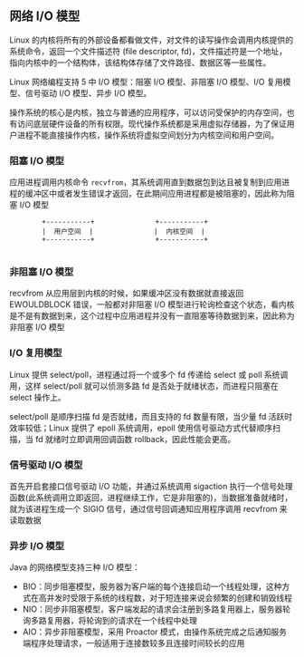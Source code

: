 ## 网络 I/O 模型

Linux 的内核将所有的外部设备都看做文件，对文件的读写操作会调用内核提供的系统命令，返回一个文件描述符 (file descriptor, fd)，文件描述符是一个地址，指向内核中的一个结构体，该结构体存储了文件路径、数据区等一些属性。

Linux 网络编程支持 5 中 I/O 模型：阻塞 I/O 模型、非阻塞 I/O 模型、I/O 复用模型、信号驱动 I/O 模型、异步 I/O 模型。

操作系统的核心是内核，独立与普通的应用程序，可以访问受保护的内存空间，也有访问底层硬件设备的所有权限。现代操作系统都是采用虚拟存储器，为了保证用户进程不能直接操作内核，操作系统将虚拟空间划分为内核空间和用户空间。

### 阻塞 I/O 模型

应用进程调用内核命令 ```recvfrom```，其系统调用直到数据包到达且被复制到应用进程的缓冲区中或者发生错误才返回，在此期间应用进程都是被阻塞的，因此称为阻塞 I/O 模型
```
        +-----------+               +-----------+ 
        |  用户空间  |               |  内核空间  |
        +-----------+               +-----------+


```

### 非阻塞 I/O 模型

recvfrom 从应用层到内核的时候，如果缓冲区没有数据就直接返回 EWOULDBLOCK 错误，一般都对非阻塞 I/O 模型进行轮询检查这个状态，看内核是不是有数据到来，这个过程中应用进程并没有一直阻塞等待数据到来，因此称为非阻塞 I/O 模型 

### I/O 复用模型

Linux 提供 select/poll，进程通过将一个或多个 fd 传递给 select 或 poll 系统调用，这样 select/poll 就可以侦测多路 fd 是否处于就绪状态，而进程只阻塞在 select 操作上。

select/poll 是顺序扫描 fd 是否就绪，而且支持的 fd 数量有限，当少量 fd 活跃时效率较低；Linux 提供了 epoll 系统调用，epoll 使用信号驱动方式代替顺序扫描，当 fd 就绪时立即调用回调函数 rollback，因此性能会更高。

### 信号驱动 I/O 模型

首先开启套接口信号驱动 I/O 功能，并通过系统调用 sigaction 执行一个信号处理函数(此系统调用立即返回，进程继续工作，它是非阻塞的)，当数据准备就绪时，就为该进程生成一个 SIGIO 信号，通过信号回调通知应用程序调用 recvfrom 来读取数据 

### 异步 I/O 模型

Java 的网络模型支持三种 I/O 模型：
- BIO：同步阻塞模型，服务器为客户端的每个连接启动一个线程处理，这种方式在高并发时受限于系统的线程数，对于短连接来说会频繁的创建和销毁线程
- NIO：同步非阻塞模型，客户端发起的请求会注册到多路复用器上，服务器轮询多路复用器，将轮询到的请求在一个线程中处理
- AIO：异步非阻塞模型，采用 Proactor 模式，由操作系统完成之后通知服务端程序处理请求，一般适用于连接数较多且连接时间较长的应用